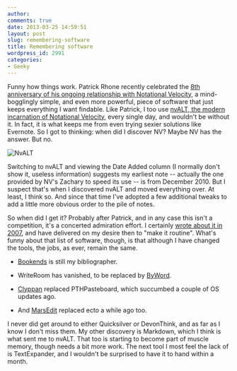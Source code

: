 ```yaml
---
author:
comments: true
date: 2013-03-25 14:59:51
layout: post
slug: remembering-software
title: Remembering software
wordpress_id: 2991
categories:
- Geeky
---
```


Funny how things work. Patrick Rhone recently celebrated the [8th anniversary of his ongoing relationship with Notational Velocity](http://patrickrhone.com/2013/03/25/apps-that-stay-notational-velocity/), a mind-bogglingly simple, and even more powerful, piece of software that just keeps everything I want findable. Like Patrick, I too use [nvALT, the modern incarnation of Notational Velocity](http://brettterpstra.com/projects/nvalt/), every single day, and wouldn't be without it. In fact, it is what keeps me from even trying sexier solutions like Evernote. So I got to thinking: when did I discover NV? Maybe NV has the answer. But no.

![NvALT](/uploads/2013/03/nvALT.png)

Switching to nvALT and viewing the Date Added column (I normally don't show it, useless information) suggests my earliest note -- actually the one provided by NV's Zachary to speed its use -- is from December 2010. But I suspect that's when I discovered nvALT and moved everything over. At least, I think so. And since that time I've adopted a few additional tweaks to add a little more obvious order to the pile of notes.

So when did I get it? Probably after Patrick, and in any case this isn't a competition, it's a concerted admiration effort. I certainly [wrote about it in 2007](http://jeremycherfas.net/2007/02/22/my-shameful-secret-toolbox-love/), and have delivered on my desire then to "make it routine". What's funny about that list of software, though, is that although I have changed the tools, the jobs, as ever, remain the same.


  * [Bookends](http://www.sonnysoftware.com/) is still my bibliographer. 

  * WriteRoom has vanished, to be replaced by [ByWord](http://www.bywordapp.com/).

  * [Clyppan](http://www.omh.cc/Clyppan-Clipboard-Manager-for-the-Mac/) replaced PTHPasteboard, which succumbed a couple of OS updates ago.

  * And [MarsEdit](http://www.red-sweater.com/marsedit/) replaced ecto a while ago too.


I never did get around to either Quicksilver or DevonThink, and as far as I know I don't miss them. My other discovery is Markdown, which I think is what sent me to nvALT. That too is starting to become part of muscle memory, though needs a bit more work. The next tool I most feel the lack of is TextExpander, and I wouldn't be surprised to have it to hand within a month.
